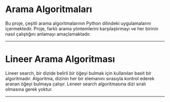 # Arama Algoritmaları

Bu proje, çeşitli arama algoritmalarının Python dilindeki uygulamalarını içermektedir. Proje, farklı arama yöntemlerini karşılaştırmayı ve her birinin nasıl çalıştığını anlamayı amaçlamaktadır.

***

# Lineer Arama Algoritması

Lineer search, bir dizide belirli bir öğeyi bulmak için kullanılan basit bir algoritmadır. Algoritma, dizinin her bir elemanını sırasıyla kontrol ederek aranan öğeyi bulmaya çalışır. Leneer search algoritmasına dizi sıralı olmasına gerek yoktur.

***
